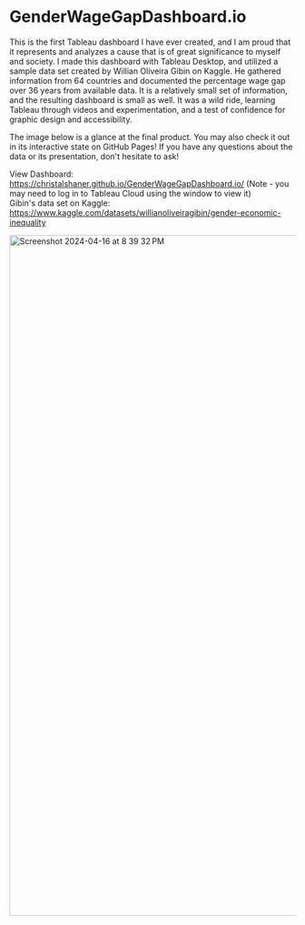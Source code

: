 # GenderWageGapDashboard.io

This is the first Tableau dashboard I have ever created, and I am proud that it represents and analyzes a cause that is of great significance to myself and society. 
I made this dashboard with Tableau Desktop, and utilized a sample data set created by Willian Oliveira Gibin on Kaggle. He gathered information from 64 countries and documented the percentage wage gap over 36 years from available data. It is a relatively small set of information, and the resulting dashboard is small as well. It was a wild ride, learning Tableau through videos and experimentation, and a test of confidence for graphic design and accessibility.

The image below is a glance at the final product. You may also check it out in its interactive state on GitHub Pages! If you have any questions about the data or its presentation, don't hesitate to ask! 

View Dashboard: https://christalshaner.github.io/GenderWageGapDashboard.io/ (Note - you may need to log in to Tableau Cloud using the window to view it) <br>
Gibin's data set on Kaggle: https://www.kaggle.com/datasets/willianoliveiragibin/gender-economic-inequality

<img width="1196" alt="Screenshot 2024-04-16 at 8 39 32 PM" src="https://github.com/ChristalShaner/GenderWageGapDashboard.io/assets/162538558/e673d9e2-1061-4eca-8b2d-064108ffdb74">
